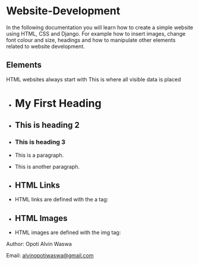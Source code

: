 # Website-Development
In the following documentation you will learn how to create a simple website using HTML, CSS and Django. For example how to insert images, change font colour and size, headings and how to manipulate other elements related to website development.

## Elements
HTML websites always start with <!DOCTYPE html>
This is where all visible data is placed <body>

- <h1>My First Heading</h1>
- <h2>This is heading 2</h2>
- <h3>This is heading 3</h3>
- <p>This is a paragraph.</p>
- <p>This is another paragraph.</p>

- <h2>HTML Links</h2>
- <p>HTML links are defined with the a tag:</p>

- <h2>HTML Images</h2>
- <p>HTML images are defined with the img tag:</p>


Author: Opoti Alvin Waswa

Email: alvinopotiwaswa@gmail.com

